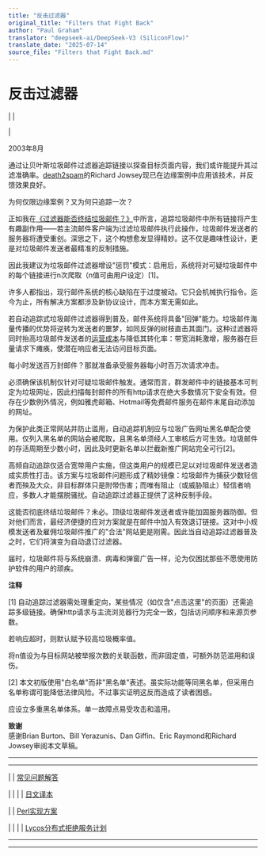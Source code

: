 ```yaml
---
title: "反击过滤器"
original_title: "Filters that Fight Back"
author: "Paul Graham"
translator: "deepseek-ai/DeepSeek-V3 (SiliconFlow)"
translate_date: "2025-07-14"
source_file: "Filters that Fight Back.md"
---
```


# 反击过滤器

| | [](index.html)  

|  

2003年8月  

通过让贝叶斯垃圾邮件过滤器追踪链接以探查目标页面内容，我们或许能提升其过滤准确率。[death2spam](http://death2spam.com)的Richard Jowsey现已在边缘案例中应用该技术，并反馈效果良好。  

为何仅限边缘案例？又为何只追踪一次？  

正如我在[《过滤器能否终结垃圾邮件？》](wfks.html)中所言，追踪垃圾邮件中所有链接将产生有趣副作用——若主流邮件客户端为过滤垃圾邮件执行此操作，垃圾邮件发送者的服务器将遭受重创。深思之下，这个构想愈发显得精妙。这不仅是趣味性设计，更是对垃圾邮件发送者最精准的反制措施。  

因此我建议为垃圾邮件过滤器增设"惩罚"模式：启用后，系统将对可疑垃圾邮件中的每个链接进行n次爬取（n值可由用户设定）[1]。  

许多人都指出，现行邮件系统的核心缺陷在于过度被动。它只会机械执行指令。迄今为止，所有解决方案都涉及新协议设计，而本方案无需如此。  

若自动追踪式垃圾邮件过滤器得到普及，邮件系统将具备"回弹"能力。垃圾邮件海量传播的优势将逆转为发送者的噩梦，如同反弹的树枝直击其面门。这种过滤器将同时抬高垃圾邮件发送者的[运营成本](http://www.bork.ca/pics/?path=incoming&img=bill.jpg)与降低其转化率：带宽消耗激增，服务器在巨量请求下瘫痪，使潜在响应者无法访问目标页面。  

每小时发送百万封邮件？那就准备承受服务器每小时百万次请求冲击。  

必须确保该机制仅针对可疑垃圾邮件触发。通常而言，群发邮件中的链接基本可判定为垃圾网址，因此扫描每封邮件的所有http请求在绝大多数情况下安全有效。但存在少数例外情况，例如雅虎邮箱、Hotmail等免费邮件服务在邮件末尾自动添加的网址。  

为保护此类正常网站并防止滥用，自动追踪机制应与垃圾广告网址黑名单配合使用。仅列入黑名单的网站会被爬取，且黑名单须经人工审核后方可生效。垃圾邮件的存活周期至少数小时，因此及时更新名单以拦截新推广网站完全可行[2]。  

高频自动追踪仅适合宽带用户实施，但这类用户的规模已足以对垃圾邮件发送者造成实质性打击。该方案与垃圾邮件问题形成了精妙镜像：垃圾邮件为捕获少数轻信者而殃及大众，非目标群体只是附带伤害；而唯有阻止（或威胁阻止）轻信者响应，多数人才能摆脱骚扰。自动追踪过滤器正提供了这种反制手段。  

这能否彻底终结垃圾邮件？未必。顶级垃圾邮件发送者或许能加固服务器防御。但对他们而言，最经济便捷的应对方案就是在邮件中加入有效退订链接。这对中小规模发送者及雇佣垃圾邮件推广的"合法"网站更是刚需。因此当自动追踪过滤器普及之时，它们将演变为自动退订过滤器。  

届时，垃圾邮件将与系统崩溃、病毒和弹窗广告一样，沦为仅困扰那些不愿使用防护软件的用户的顽疾。  

**注释**  

[1] 自动追踪过滤器需处理重定向，某些情况（如仅含"点击这里"的页面）还需追踪多级链接。确保http请求与主流浏览器行为完全一致，包括访问顺序和来源页参数。  

若响应超时，则默认赋予较高垃圾概率值。  

将n值设为与目标网站被举报次数的关联函数，而非固定值，可额外防范滥用和误伤。  

[2] 本文初版使用"白名单"而非"黑名单"表述。虽实际功能等同黑名单，但采用白名单称谓可能降低法律风险。不过事实证明这反而造成了读者困惑。  

应设立多重黑名单体系。单一故障点易受攻击和滥用。  

**致谢**  
感谢Brian Burton、Bill Yerazunis、Dan Giffin、Eric Raymond和Richard Jowsey审阅本文草稿。  

---  

---  
| | [常见问题解答](ffbfaq.html)  

| | | | [日文译本](http://www.shiro.dreamhost.com/scheme/trans/ffb-j.html)  

| | [Perl实现方案](http://radio.weblogs.com/0111823/2003/11/16.html#a373)  

| | | | [Lycos分布式拒绝服务计划](http://news.bbc.co.uk/2/hi/technology/4051553.stm)

***  
  
---